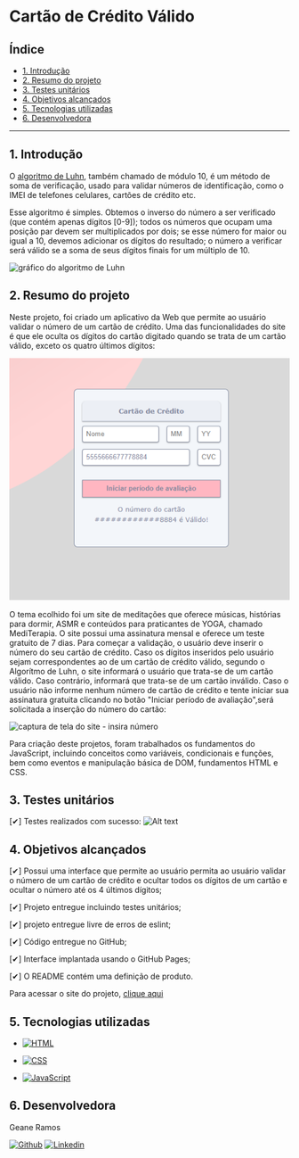 # Cartão de Crédito Válido

## Índice

* [1. Introdução](#1-Introdução)
* [2. Resumo do projeto](#2-resumo-do-projeto)
* [3. Testes unitários](#3-testes-unitários)
* [4. Objetivos alcançados](#4-objetivos-alcançados)
* [5. Tecnologias utilizadas](#5-tecnologias-utilizadas)
* [6. Desenvolvedora](#6-desenvolvedora)

***

## 1. Introdução

O [algoritmo de Luhn](https://en.wikipedia.org/wiki/Luhn_algorithm), também
chamado de módulo 10, é um método de soma de verificação, usado para validar
números de identificação, como o IMEI de telefones celulares, cartões de crédito
etc.

Esse algoritmo é simples. Obtemos o inverso do número a ser verificado (que
contém apenas dígitos [0-9]); todos os números que ocupam uma posição par devem
ser multiplicados por dois; se esse número for maior ou igual a 10, devemos
adicionar os dígitos do resultado; o número a verificar será válido se a soma de
seus dígitos finais for um múltiplo de 10.

![gráfico do algoritmo de
Luhn](https://www.101computing.net/wp/wp-content/uploads/Luhn-Algorithm.png)


## 2. Resumo do projeto

Neste projeto, foi criado um aplicativo da Web que permite ao usuário validar o número de um cartão de crédito.  Uma das funcionalidades do site é que ele oculta os dígitos do cartão digitado quando se trata de um cartão válido, exceto os quatro últimos dígitos:

![captura de tela do site](src/img/card%20validation.png)

O tema ecolhido foi um site de meditações que oferece músicas, histórias para dormir, ASMR e conteúdos para 
praticantes de YOGA, chamado MediTerapia. O site possui uma assinatura mensal e oferece um teste gratuito de 7 dias. Para começar a validação, o usuário deve inserir o número do seu cartão de crédito. Caso os dígitos inseridos pelo usuário
sejam correspondentes ao de um cartão de crédito válido, segundo o Algorítmo de Luhn, o site informará o usuário que trata-se de um cartão válido. Caso contrário, informará que trata-se de um cartão inválido. Caso o usuário não informe nenhum número de cartão de crédito e tente iniciar sua assinatura gratuita clicando no botão "Iniciar período de avaliação",será solicitada a inserção do número do cartão:

 ![captura de tela do site - insira número](src/img/card%20validation%20-%20insira%20n%C3%BAmero.png) 

Para criação deste projetos, foram trabalhados os fundamentos do JavaScript, incluindo conceitos como variáveis, condicionais e funções, bem como eventos e manipulação básica de DOM, fundamentos HTML e CSS.


## 3. Testes unitários
[✔] Testes realizados com sucesso:
![Alt text](src/img/testes%20unit%C3%A1rios.png)


## 4. Objetivos alcançados

 [✔] Possui uma interface que permite ao usuário permita ao usuário validar o número de um cartão de crédito e ocultar todos os dígitos de um cartão e ocultar o número até os 4 últimos dígitos;

 [✔] Projeto entregue incluindo testes unitários;

 [✔] projeto entregue livre de erros de eslint;

 [✔] Código entregue no GitHub;

 [✔] Interface implantada usando o GitHub Pages;

 [✔] O README contém uma definição de produto. 
 
 Para acessar o site do projeto, [clique aqui](https://geanemr.github.io/SAP010-card-validation/)


## 5. Tecnologias utilizadas

* [![HTML](https://img.shields.io/badge/HTML5-E34F26?style=for-the-badge&logo=html5&logoColor=white&link=https)](https://developer.mozilla.org/en-US/docs/Learn/Getting_started_with_the_web/HTML_basics) 

* [![CSS](https://img.shields.io/badge/CSS3-1572B6?style=for-the-badge&logo=css3&logoColor=white&link=https)](https://developer.mozilla.org/en-US/docs/Learn/CSS/First_steps) 

* [![JavaScript](https://img.shields.io/badge/JavaScript-F7DF1E?style=for-the-badge&logo=javascript&logoColor=black&link=https)](https://developer.mozilla.org/en-US/docs/Web/JavaScript) 


## 6. Desenvolvedora

Geane Ramos

[![Github](https://img.shields.io/badge/-Github-000?style=flat-square&logo=Github&logoColor=white&link=https)](https://github.com/geanemr)  [![Linkedin](https://img.shields.io/badge/-LinkedIn-blue?style=flat-square&logo=Linkedin&logoColor=white&link=https://linkedin.com/in/geane-moraes-ramos)](https://www.linkedin.com/in/geane-moraes-ramos/)


